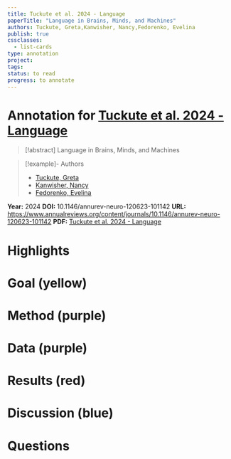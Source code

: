 ```yaml
---
title: Tuckute et al. 2024 - Language
paperTitle: "Language in Brains, Minds, and Machines"
authors: Tuckute, Greta,Kanwisher, Nancy,Fedorenko, Evelina
publish: true
cssclasses:
  - list-cards
type: annotation
project:
tags:
status: to read
progress: to annotate
---
```

# Annotation for [Tuckute et al. 2024 - Language](Papers/References/Tuckute%20et%20al.%202024%20-%20Language)

> [!abstract] Language in Brains, Minds, and Machines

> [!example]- Authors
> - [Tuckute, Greta](Tuckute%2C%20Greta)
> - [Kanwisher, Nancy](Kanwisher%2C%20Nancy)
> - [Fedorenko, Evelina](Fedorenko%2C%20Evelina)

**Year:** 2024
**DOI:** 10.1146/annurev-neuro-120623-101142
**URL:** https://www.annualreviews.org/content/journals/10.1146/annurev-neuro-120623-101142
**PDF:** [Tuckute et al. 2024 - Language](Papers/PDFs/Tuckute%20et%20al.%202024%20-%20Language%20in%20Brains%20Minds%20and%20Machines.pdf)

# Highlights


# Goal (yellow)


# Method (purple)


# Data (purple)


# Results (red)


# Discussion (blue)


# Questions

